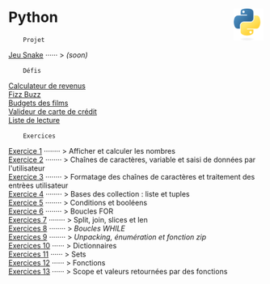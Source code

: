 # Python <img align="right" src="src/images/Python-logo-notext.svg" alt="Python" title="Phthon" widht="auto" height="64px">

```
    Projet
```
[Jeu Snake]() ······ > _(soon)_  
```
    Défis
```
[Calculateur de revenus](miniProjet "Calculateur simple de revenus")  
[Fizz Buzz](FizzBuzz "Fizz Buzz")   
[Budgets des films](filmBudgets "Troisième defi : Budget des films")    
[Valideur de carte de crédit](creditCardValidator)  
[Liste de lecture](bookslist)  
```
    Exercices
```

[Exercice 1](exercises/practice1) ········ > Afficher et calculer les nombres  
[Exercice 2](exercises/practice2) ········ > Chaînes de caractères, variable et saisi de données par l'utilisateur  
[Exercice 3](exercises/practice3) ········ > Formatage des chaînes de caractères et traitement des entrèes utilisateur  
[Exercice 4](exercises/practice4) ········ > Bases des collection : liste et tuples  
[Exercice 5](exercises/practice5) ········ > Conditions et booléens  
[Exercice 6](exercises/practice6) ········ > Boucles FOR  
[Exercices 7](exercises/practice7) ········ > Split, join, slices et len  
[Exercices 8](exercises/practice8) ········ > *Boucles WHILE*  
[Exercices 9](exercises/practice9) ········ > *Unpacking, énumération et fonction zip*  
[Exercices 10](exercises/practice10) ······ > Dictionnaires  
[Exercices 11](exercises/practice11) ······ > Sets  
[Exercices 12](exercises/practice12) ······ > Fonctions  
[Exercices 13](exercises/practice12) ······ > Scope et valeurs retournées par des fonctions  
